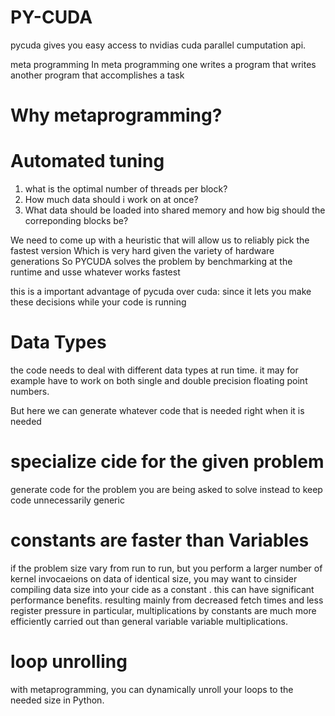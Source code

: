 # PY-CUDA
pycuda gives you easy access to nvidias cuda parallel cumputation api.

meta programming
In meta programming one writes a program that writes another program that accomplishes a task

# Why metaprogramming?

# Automated tuning
1. what is the optimal number of threads per block?
2. How much data should i work on at once?
3. What data should be loaded into shared memory and how big should the correponding blocks be?

We need to come up with a heuristic that will allow us to reliably pick the fastest version
Which is very hard given the variety of hardware generations
So PYCUDA solves the problem by benchmarking at the runtime and usse whatever works fastest

this is a important advantage of pycuda over cuda: since it lets you make these decisions while your code is running

# Data Types
the code needs to deal with different data types at run time. 
it may for example have to work on both single and double precision floating point
numbers.

But here we can generate whatever code that is needed right when it is needed

# specialize cide for the given problem
generate code for the problem you are being asked to solve 
instead to keep code unnecessarily generic

# constants are faster than Variables
if the problem size vary from run to run, but you perform a larger number 
of kernel invocaeions on data of identical size, you may want to cinsider compiling data size into 
your cide as a constant . this can have significant performance benefits. resulting mainly
from decreased fetch times and less register pressure in particular, 
multiplications by constants are much more efficiently carried out than general 
variable variable multiplications.

# loop unrolling
with metaprogramming, you can dynamically unroll your loops to 
the needed size in Python.
